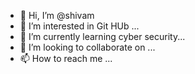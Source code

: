- 👋 Hi, I’m @shivam
- 👀 I’m interested in Git HUb ...
- 🌱 I’m currently learning cyber security...
- 💞️ I’m looking to collaborate on ...
- 📫 How to reach me ...

<!---
shivampall/shivampall is a ✨ special ✨ repository because its `README.md` (this file) appears on your GitHub profile.
You can click the Preview link to take a look at your changes.
--->
